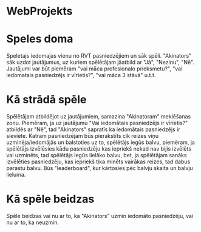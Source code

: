 # WebProjekts

# Speles doma
Speletajs iedomajas vienu no RVT pasniedzējiem un sāk spēli. "Akinators" sāk uzdot jautājumus, uz kuriem spēlētājam jāatbild ar "Jā", "Nezinu", "Nē". Jautājumi var būt piemēram "vai māca profesionalo prieksmetu?", "vai iedomatais pasniedzējs ir vīrietis?", "vai māca 3 stāvā" u.t.t.

# Kā strādā spēle
Spēlētājam atbildējot uz jautājumiem, samazina "Akinatoram" meklēšanas zonu. Piemēram, ja uz jautājumu "Vai iedomātais pasniedzējs ir vīrietis?" atbildēs ar "Nē", tad "Akinators" sapratīs ka iedomātais pasniedzējs ir sieviete. Katram pasniedzējam būs pierakstīts cik reizes viņu uzminēja/iedomājās un balstoties uz to, spēlētājs iegūs balvu, piemēram, ja spēlētājs izvēlēsies kādu pasniedzēju kas iepriekš nekad nav bijis izvēlēts vai uzminēts, tad spēlētājs iegūs lielāko balvu, bet, ja spēlētājam sanāks izvēlēties pasniedzēju, kas iepriekš tika minēts vairākas reizes, tad dabus parastu balvu. Būs "leaderboard", kur kārtosies pēc balvju skaita un balvju lieluma.

# Kā spēle beidzas
Spēle beidzas vai nu ar to, ka "Akinators" uzmin iedomāto pasniedzēju, vai nu ar to, ka neuzmin.
